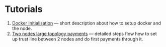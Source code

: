 
# Tutorials

1. [Docker Initialisation](https://github.com/GEO-Protocol/Documentation/tree/master/client/tutorials/1-docker-initialisation) — short description about how to setup docker and the node.
1. [Two nodes large topology payments](https://github.com/GEO-Protocol/Documentation/tree/master/client/tutorials/2-first-steps-2-nodes-topology) — detailed steps flow how to set up trust line between 2 nodes and do first payments through it.
